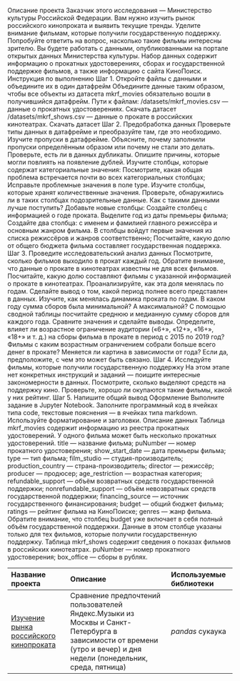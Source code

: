 Описание проекта
Заказчик этого исследования — Министерство культуры Российской Федерации. 
Вам нужно изучить рынок российского кинопроката и выявить текущие тренды. Уделите внимание фильмам, которые получили государственную поддержку. Попробуйте ответить на вопрос, насколько такие фильмы интересны зрителю. 
Вы будете работать с данными, опубликованными на портале открытых данных Министерства культуры. Набор данных содержит информацию о прокатных удостоверениях, сборах и государственной поддержке фильмов, а также информацию с сайта КиноПоиск. 
Инструкция по выполнению
Шаг 1. Откройте файлы с данными и объедините их в один датафрейм
Объедините данные таким образом, чтобы все объекты из датасета mkrf_movies обязательно вошли в получившийся датафрейм. 
Пути к файлам: 
/datasets/mkrf_movies.csv — данные о прокатных удостоверениях. 
Скачать датасет
/datasets/mkrf_shows.csv — данные о прокате в российских кинотеатрах. 
Скачать датасет
Шаг 2. Предобработка данных
Проверьте типы данных в датафрейме и преобразуйте там, где это необходимо.
Изучите пропуски в датафрейме. Объясните, почему заполнили пропуски определённым образом или почему не стали это делать.
Проверьте, есть ли в данных дубликаты. Опишите причины, которые могли повлиять на появление дублей.
Изучите столбцы, которые содержат категориальные значения:
Посмотрите, какая общая проблема встречается почти во всех категориальных столбцах;
Исправьте проблемные значения в поле type.
Изучите столбцы, которые хранят количественные значения. Проверьте, обнаружились ли в таких столбцах подозрительные данные. Как с такими данными лучше поступить?
Добавьте новые столбцы:
Создайте столбец с информацией о годе проката. Выделите год из даты премьеры фильма;
Создайте два столбца: с именем и фамилией главного режиссёра и основным жанром фильма. В столбцы войдут первые значения из списка режиссёров и жанров соответственно;
Посчитайте, какую долю от общего бюджета фильма составляет государственная поддержка.
Шаг 3. Проведите исследовательский анализ данных
Посмотрите, сколько фильмов выходило в прокат каждый год. Обратите внимание, что данные о прокате в кинотеатрах известны не для всех фильмов. Посчитайте, какую долю составляют фильмы с указанной информацией о прокате в кинотеатрах. Проанализируйте, как эта доля менялась по годам. Сделайте вывод о том, какой период полнее всего представлен в данных.
Изучите, как менялась динамика проката по годам. В каком году сумма сборов была минимальной? А максимальной?
С помощью сводной таблицы посчитайте среднюю и медианную сумму сборов для каждого года. Сравните значения и сделайте выводы.
Определите, влияет ли возрастное ограничение аудитории («6+», «12+», «16+», «18+» и т. д.) на сборы фильма в прокате в период с 2015 по 2019 год? Фильмы с каким возрастным ограничением собрали больше всего денег в прокате? Меняется ли картина в зависимости от года? Если да, предположите, с чем это может быть связано.
Шаг 4. Исследуйте фильмы, которые получили государственную поддержку
На этом этапе нет конкретных инструкций и заданий — поищите интересные закономерности в данных. Посмотрите, сколько выделяют средств на поддержку кино. Проверьте, хорошо ли окупаются такие фильмы, какой у них рейтинг. 
Шаг 5. Напишите общий вывод
Оформление
Выполните задание в Jupyter Notebook. Заполните программный код в ячейках типа code, текстовые пояснения — в ячейках типа markdown. Используйте форматирование и заголовки.
Описание данных
Таблица mkrf_movies содержит информацию из реестра прокатных удостоверений. У одного фильма может быть несколько прокатных удостоверений. 
title — название фильма;
puNumber — номер прокатного удостоверения;
show_start_date — дата премьеры фильма;
type — тип фильма;
film_studio — студия-производитель;
production_country — страна-производитель;
director — режиссёр;
producer — продюсер;
age_restriction — возрастная категория;
refundable_support — объём возвратных средств государственной поддержки;
nonrefundable_support — объём невозвратных средств государственной поддержки;
financing_source — источник государственного финансирования;
budget — общий бюджет фильма;
ratings — рейтинг фильма на КиноПоиске;
genres — жанр фильма.
Обратите внимание, что столбец budget уже включает в себя полный объём государственной поддержки. Данные в этом столбце указаны только для тех фильмов, которые получили государственную поддержку. 
Таблица mkrf_shows содержит сведения о показах фильмов в российских кинотеатрах.
puNumber — номер прокатного удостоверения;
box_office — сборы в рублях.

| Название проекта | Описание | Используемые библиотеки | 
| :---------------------- | :---------------------- | :---------------------- |
| [Изучение рынка российского кинопроката](Project_films) | Сравнение предпочтений пользователей Яндекс.Музыки из Москвы и Санкт-Петербурга в зависимости от времени (утро и вечер) и дня недели (понедельник, среда, пятница)| *pandas* сукаука

